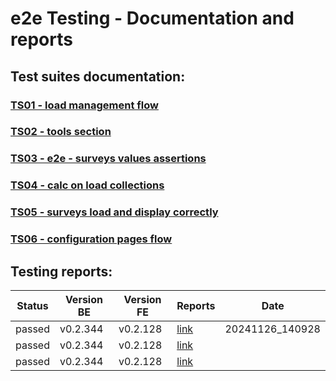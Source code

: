 # e2e Testing - Documentation and reports

## Test suites documentation:

### [TS01 - load management flow](docs/ts01.md)
### [TS02 - tools section](docs/ts02.md)
### [TS03 - e2e - surveys values assertions](docs/ts03.md)
### [TS04 - calc on load collections](docs/ts04.md)
### [TS05 - surveys load and display correctly](docs/ts05.md)
### [TS06 - configuration pages flow](docs/ts06.md)


## Testing reports:

| Status | Version BE | Version FE | Reports | Date |
|----------|----------|----------|----------|----------|
| passed | v0.2.344 | v0.2.128 | [link](reports/20241126_140928_v0.2.128_v0.2.344_passed_report.html) | 20241126_140928 |
| passed | v0.2.344 | v0.2.128 | [link](reports/20241126_140028_v0.2.128_v0.2.344_passed_report.html) |
| passed | v0.2.344 | v0.2.128 | [link](reports/20241126_134227_v0.2.128_v0.2.344_passed_report.html) |
